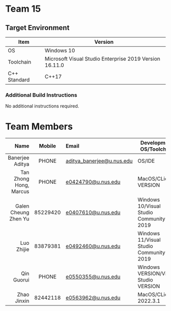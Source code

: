 # Team 15

## Target Environment

Item | Version
-|-
OS | Windows 10
Toolchain | Microsoft Visual Studio Enterprise 2019 Version 16.11.0
C++ Standard | C++17

### Additional Build Instructions

No additional instructions required.

# Team Members

Name | Mobile | Email | Development OS/Toolchain
-:|:-:|:-|-|
Banerjee Aditya | PHONE | aditya_banerjee@u.nus.edu | OS/IDE
Tan Zhong Hong, Marcus | PHONE | e0424790@u.nus.edu | MacOS/CLion VERSION
Galen Cheung Zhen Yu | 85229420 | e0407610@u.nus.edu | Windows 10/Visual Studio Community 2019
Luo Zhijie | 83879381 | e0492460@u.nus.edu | Windows 11/Visual Studio Community 2019
Qin Guorui | PHONE | e0550355@u.nus.edu | Windows VERSION/Visual Studio VERSION
Zhao Jinxin | 82442118 | e0563962@u.nus.edu | MacOS/CLion 2022.3.1
